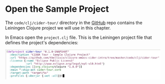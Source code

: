 # Open the Sample Project

The ```code/clj/cider-tour/``` directory in the [GitHub](https://github.com/tbellisiv/clojure-emacs-cider-intro) repo contains the Leiningen Clojure project we will use in this chapter.

In Emacs open the ```project.clj``` file. This is the Leiningen project file that defines the project's dependencies:

![project.clj for cider-tour project](images/project_clj.jpg)

